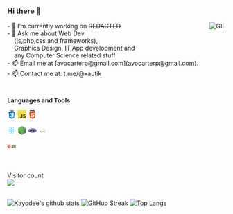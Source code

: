 ### Hi there 👋

  <img align="right" alt="GIF" src="https://i.pinimg.com/originals/e4/26/70/e426702edf874b181aced1e2fa5c6cde.gif" />
- 🔭 I’m currently working on <s>REDACTED</s> <br>
- 💬 Ask me about Web Dev <br> &nbsp &nbsp (js,php,css and frameworks), <br> &nbsp &nbsp Graphics Design, IT,App development and <br> &nbsp &nbsp any Computer Science related stuff <br>
- 📫 Email me at [avocarterp@gmail.com](avocarterp@gmail.com). <br>
- 📫 Contact me at: t.me/@xautik
  
#
**Languages and Tools:**  

<code><img height="20" src="https://raw.githubusercontent.com/github/explore/80688e429a7d4ef2fca1e82350fe8e3517d3494d/topics/css/css.png"></code>
<code><img height="20" src="https://raw.githubusercontent.com/github/explore/80688e429a7d4ef2fca1e82350fe8e3517d3494d/topics/javascript/javascript.png"></code>
<code><img height="20" src="https://raw.githubusercontent.com/github/explore/80688e429a7d4ef2fca1e82350fe8e3517d3494d/topics/html/html.png"></code>

<code><img height="20" src="https://raw.githubusercontent.com/github/explore/80688e429a7d4ef2fca1e82350fe8e3517d3494d/topics/react/react.png"></code>
<code><img height="20" src="https://raw.githubusercontent.com/github/explore/80688e429a7d4ef2fca1e82350fe8e3517d3494d/topics/nodejs/nodejs.png"></code>
<code><img height="20" src="https://raw.githubusercontent.com/github/explore/80688e429a7d4ef2fca1e82350fe8e3517d3494d/topics/php/php.png"></code>
<code><img height="20" src="https://raw.githubusercontent.com/github/explore/80688e429a7d4ef2fca1e82350fe8e3517d3494d/topics/mysql/mysql.png"></code>

<code><img height="20" src="https://raw.githubusercontent.com/github/explore/80688e429a7d4ef2fca1e82350fe8e3517d3494d/topics/git/git.png"></code>

<br>
<p> 
  Visitor count<br>
  <img src="https://profile-counter.glitch.me/xautik/count.svg" />
</p>
<div style="display:flex; flex-direction:row">
<span align=left> 
  
![Kayodee's github stats](https://github-readme-stats.vercel.app/api?username=xautik&show_icons=true&hide_border=true&theme=onedark)
</span>
<span align=right>
![GitHub Streak](https://github-readme-streak-stats.herokuapp.com/?user=xautik&theme=onedark&count_private=true&bg_color=0d1116&title_color=ce09ec&text_color=a4aacb&icon_color=007ec6)
</span>
[![Top Langs](https://github-readme-stats.vercel.app/api/top-langs/?username=xautik&theme=onedark)](https://github.com/devangi2000/github-readme-stats)
</div>
